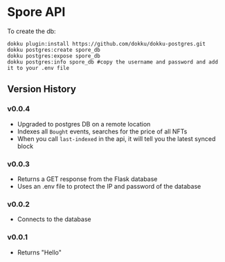 # Spore API

To create the db:

```
dokku plugin:install https://github.com/dokku/dokku-postgres.git
dokku postgres:create spore_db
dokku postgres:expose spore_db
dokku postgres:info spore_db #copy the username and password and add it to your .env file
```

## Version History

### v0.0.4
- Upgraded to postgres DB on a remote location
- Indexes all `Bought` events, searches for the price of all NFTs
- When you call `last-indexed` in the api, it will tell you the latest synced block 

### v0.0.3
- Returns a GET response from the Flask database
- Uses an .env file to protect the IP and password of the database

### v0.0.2
- Connects to the database

### v0.0.1
- Returns "Hello"